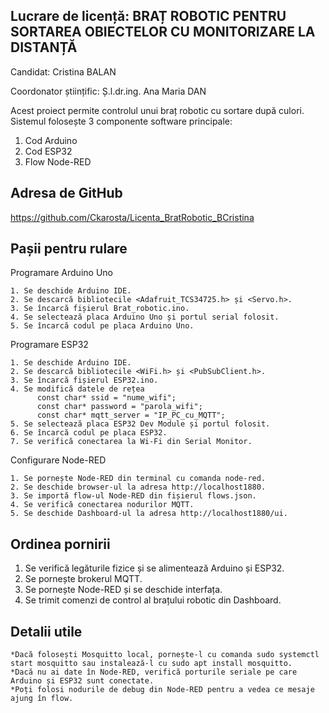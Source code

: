Lucrare de licență: BRAȚ ROBOTIC PENTRU SORTAREA OBIECTELOR CU MONITORIZARE LA DISTANȚĂ
---------------------------

Candidat: Cristina BALAN

Coordonator științific: Ș.l.dr.ing. Ana Maria DAN


Acest proiect permite controlul unui braț robotic cu sortare după culori.
Sistemul folosește 3 componente software principale:
1. Cod Arduino
2. Cod ESP32
3. Flow Node-RED

Adresa de GitHub
-------------------------
https://github.com/Ckarosta/Licenta_BratRobotic_BCristina

Pașii pentru rulare
--------------------

Programare Arduino Uno

	1. Se deschide Arduino IDE.
	2. Se descarcă bibliotecile <Adafruit_TCS34725.h> și <Servo.h>.
	3. Se încarcă fișierul Brat_robotic.ino.
	4. Se selectează placa Arduino Uno și portul serial folosit.
	5. Se încarcă codul pe placa Arduino Uno.

Programare ESP32

	1. Se deschide Arduino IDE.
	2. Se descarcă bibliotecile <WiFi.h> și <PubSubClient.h>.
	3. Se încarcă fișierul ESP32.ino.
	4. Se modifică datele de rețea
	      const char* ssid = "nume_wifi";
	      const char* password = "parola_wifi";
	      const char* mqtt_server = "IP_PC_cu_MQTT";
	5. Se selectează placa ESP32 Dev Module și portul folosit.
 	6. Se încarcă codul pe placa ESP32.
	7. Se verifică conectarea la Wi-Fi din Serial Monitor.

Configurare Node-RED

	1. Se pornește Node-RED din terminal cu comanda node-red.
	2. Se deschide browser-ul la adresa http://localhost1880.
	3. Se importă flow-ul Node-RED din fișierul flows.json.
	4. Se verifică conectarea nodurilor MQTT.
	5. Se deschide Dashboard-ul la adresa http://localhost1880/ui.

Ordinea pornirii
--------------------
1. Se verifică legăturile fizice și se alimentează Arduino și ESP32.
2. Se pornește brokerul MQTT.
3. Se pornește Node-RED și se deschide interfața.
4. Se trimit comenzi de control al brațului robotic din Dashboard.
   
Detalii utile
-------------------
	*Dacă folosești Mosquitto local, pornește-l cu comanda sudo systemctl start mosquitto sau instalează-l cu sudo apt install mosquitto.
 	*Dacă nu ai date în Node-RED, verifică porturile seriale pe care Arduino și ESP32 sunt conectate.
	*Poți folosi nodurile de debug din Node-RED pentru a vedea ce mesaje ajung în flow.

 
